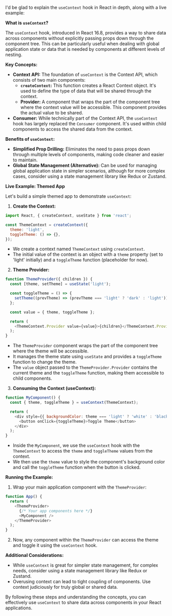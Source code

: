 I'd be glad to explain the `useContext` hook in React in depth, along with a live example:

**What is `useContext`?**

The `useContext` hook, introduced in React 16.8, provides a way to share data across components without explicitly passing props down through the component tree. This can be particularly useful when dealing with global application state or data that is needed by components at different levels of nesting.

**Key Concepts:**

- **Context API:** The foundation of `useContext` is the Context API, which consists of two main components:
    - **`createContext`:** This function creates a React Context object. It's used to define the type of data that will be shared through the context.
    - **Provider:** A component that wraps the part of the component tree where the context value will be accessible. This component provides the actual value to be shared.
- **Consumer:** While technically part of the Context API, the `useContext` hook has largely replaced the `Consumer` component. It's used within child components to access the shared data from the context.

**Benefits of `useContext`:**

- **Simplified Prop Drilling:** Eliminates the need to pass props down through multiple levels of components, making code cleaner and easier to maintain.
- **Global State Management (Alternative):** Can be used for managing global application state in simpler scenarios, although for more complex cases, consider using a state management library like Redux or Zustand.

**Live Example: Themed App**

Let's build a simple themed app to demonstrate `useContext`:

1. **Create the Context:**

```javascript
import React, { createContext, useState } from 'react';

const ThemeContext = createContext({
  theme: 'light',
  toggleTheme: () => {},
});
```

- We create a context named `ThemeContext` using `createContext`.
- The initial value of the context is an object with a `theme` property (set to 'light' initially) and a `toggleTheme` function (placeholder for now).

2. **Theme Provider:**

```javascript
function ThemeProvider({ children }) {
  const [theme, setTheme] = useState('light');

  const toggleTheme = () => {
    setTheme((prevTheme) => (prevTheme === 'light' ? 'dark' : 'light'));
  };

  const value = { theme, toggleTheme };

  return (
    <ThemeContext.Provider value={value}>{children}</ThemeContext.Provider>
  );
}
```

- The `ThemeProvider` component wraps the part of the component tree where the theme will be accessible.
- It manages the theme state using `useState` and provides a `toggleTheme` function to change the theme.
- The `value` object passed to the `ThemeProvider.Provider` contains the current theme and the `toggleTheme` function, making them accessible to child components.

3. **Consuming the Context (useContext):**

```javascript
function MyComponent() {
  const { theme, toggleTheme } = useContext(ThemeContext);

  return (
    <div style={{ backgroundColor: theme === 'light' ? 'white' : 'black' }}>
      <button onClick={toggleTheme}>Toggle Theme</button>
    </div>
  );
}
```

- Inside the `MyComponent`, we use the `useContext` hook with the `ThemeContext` to access the `theme` and `toggleTheme` values from the context.
- We then use the `theme` value to style the component's background color and call the `toggleTheme` function when the button is clicked.

**Running the Example:**

1. Wrap your main application component with the `ThemeProvider`:

```javascript
function App() {
  return (
    <ThemeProvider>
      {/* Your app components here */}
      <MyComponent />
    </ThemeProvider>
  );
}
```

2. Now, any component within the `ThemeProvider` can access the theme and toggle it using the `useContext` hook.

**Additional Considerations:**

- While `useContext` is great for simpler state management, for complex needs, consider using a state management library like Redux or Zustand.
- Overusing context can lead to tight coupling of components. Use context judiciously for truly global or shared data.

By following these steps and understanding the concepts, you can effectively use `useContext` to share data across components in your React applications.